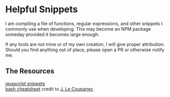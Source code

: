 # Helpful Snippets

I am compiling a file of functions, regular expressions, and other snippets I commonly use when developing. This may become an NPM package someday provided it becomes large enough.

If any tools are not mine or of my own creation, I will give proper attribution. Should you find anything out of place, please open a PR or otherwise notify me.

## The Resources

[javascript snippets](./helpfulTools.js)  
[bash cheatsheet](./bash-cheatsheet.md) credit to [J. Le Coupanec](https://github.com/LeCoupa)  